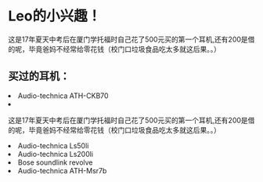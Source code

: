 <h1>Leo的小兴趣！</h1>

<p>这是17年夏天中考后在厦门学托福时自己花了500元买的第一个耳机,还有200是借的呢，毕竟爸妈不经常给零花钱（校门口垃圾食品吃太多就这后果。。）</p>

<h2>买过的耳机：</h2>

<li>Audio-technica ATH-CKB70<li>

<img src="https://ae01.alicdn.com/kf/HTB1dDciaFP7gK0jSZFjq6A5aXXaB/Audio-Technica-ATH-CKB70-Balanced-Armature-3-5mm-HiFi-In-Ear-Wire-Headset-for-Apple-Ipod.jpg_960x960.jpg" alt="">

<p>这是17年夏天中考后在厦门学托福时自己花了500元买的第一个耳机,还有200是借的呢，毕竟爸妈不经常给零花钱（校门口垃圾食品吃太多就这后果。。）</p>

<li>Audio-technica Ls50li</li>

<li>Audio-technica Ls200li</li>

<li>Bose soundlink revolve</li>

<li>Audio-technica ATH-Msr7b</li>
